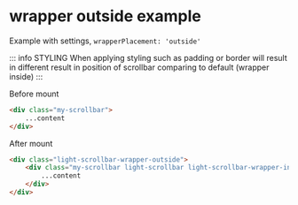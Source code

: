 # wrapper outside example

Example with settings, `wrapperPlacement: 'outside'`

::: info STYLING
When applying styling such as padding or border will result in different result in position of scrollbar comparing to default (wrapper inside)
:::

<script setup>
import wrapperOutside from './wrapperOutside.vue'
</script>
<wrapperOutside/>

Before mount
```html
<div class="my-scrollbar">
    ...content
</div>
```

After mount
```html
<div class="light-scrollbar-wrapper-outside">
    <div class="my-scrollbar light-scrollbar light-scrollbar-wrapper-inside">
        ...content
    </div>
</div>
```
